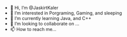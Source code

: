 - 👋 Hi, I’m @JaskirtKaler
- 👀 I’m interested in Porgraming, Gaming, and sleeping
- 🌱 I’m currently learning Java, and C++
- 💞️ I’m looking to collaborate on ...
- 📫 How to reach me...

<!---
JaskirtKaler/JaskirtKaler is a ✨ special ✨ repository because its `README.md` (this file) appears on your GitHub profile.
You can click the Preview link to take a look at your changes.
--->
